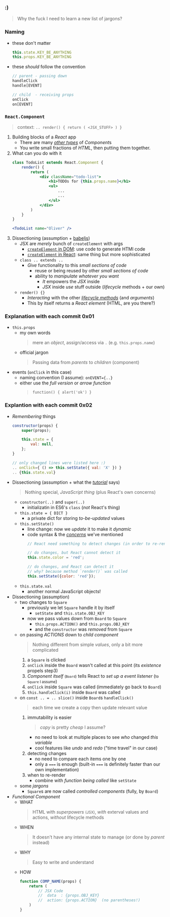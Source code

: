 ### :)
> Why the fuck I need to learn a new list of jargons?




### Naming
- these don't matter
    ```javascript
    this.state.KEY_BE_ANYTHING
    this.props.KEY_BE_ANYTHING
    ```
- these *should* follow the convention
    ```javascript
    // parent - passing down
    handleClick
    handle[EVENT]

    // child  - receiving props
    onClick
    on[EVENT]
    ```

### `React.Component`
> context: `.. render() { return ( <JSX_STUFF> ) }`
1. Building blocks of a *React* app
    - There are many [*other types*](https://levelup.gitconnected.com/types-of-react-components-a38ce18e35ab) of *Component*s
    - You write small fractions of *HTML*, then putting them together.
2. What can you do with it
    ```jsx
    class TodoList extends React.Component {
        render() {
            return (
                <div className="todo-list">
                    <h1>TODOs for {this.props.name}</h1>
                    <ul>
                        ...
                        ...
                    </ul>
                </div>
            )
        }
    }

    <TodoList name="Oliver" />
    ```
3. Dissectioning (assumption + [babeljs](https://babeljs.io/repl))
    - JSX are *merely* bunch of `createElement` with args
        - [`createElement` in DOM](https://developer.mozilla.org/en-US/docs/Web/API/Document/createElement): use code to generate HTMl code
        - [`createElement` in React](https://reactjs.org/docs/react-api.html#createelement): same thing but more sophisticated
    - `class .. extends ..`
        - *Give* functionality to this *small sections of code*
            - reuse or being reused by other *small sections of code*
            - ability to *manipulate whatever you want*
                - *It* empowers the *JSX* inside
                - *JSX* inside *use* stuff outside (*lifecycle* methods + our own)
    - `render() {}`
        - *Interacting* with the other [*lifecycle methods*](https://programmingwithmosh.com/javascript/react-lifecycle-methods/) (and *arguments*)
        - This by itself returns a *React element* (HTML, are you there?)




### Explanation with each commit 0x01
- `this.props`
    - my own words
        > mere an *object*, assign/access via `.` (e.g. `this.props.name`)
    - official jargon
        > Passing data from *parents* to *children* (component)
- events (`onClick` in this case)
    - naming convention (I assume): `onEVENT={..}`
    - either use the *full version* or *arrow function*
        > `function() { alert('ok') }`

### Explantion with each commit 0x02
- *Remembering* things
    ```jsx
    constructor(props) {
        super(props);

        this.state = {
            val: null,
        };
    }

    // only changed lines were listed here :)
    .. onClick={ () => this.setState({ val: 'X' }) }
    .. {this.state.val}
    ```
- Dissectioning (assumption + what the [*tutorial*](https://reactjs.org/tutorial/tutorial.html) says)
    > Nothing special, *JavaScript thing* (plus React's own concerns)
    - `constructor(..)` and `super(..)`
        - initializatin in ES6's `class` (*not* React's thing)
    - `this.state = { DICT }`
        - a private dict for storing *to-be-updated* values
    - `this.setState()`
        - line change: now we *update* it to make it *dynamic*
        - code syntax & the [*concerns*](https://stackoverflow.com/a/53098946) we've mentioned
            ```javascript
            // React need something to detect changes (in order to re-render)

            // do changes, but React cannot detect it
            this.state.color = 'red';

            // do changes, and React can detect it
            // why? because method `render()` was called
            this.setState({color: 'red'});
            ```
    - `this.state.val`
        - another normal JavaScript objects!
- Dissectioning (assumption)
    - two changes to `Square`
        - previously we let `Square` handle it by itself
            - `setState` and `this.state.OBJ_KEY`
        - now we pass values down from `Board` to `Square`
            - `this.props.ACTION()` and `this.props.OBJ_KEY`
            - and the `constructor` was *removed* from `Square`
    - on passing *ACTIONS* down to *child component*
        > Nothing different from simple *values*, only a bit more complicated
        1. a `Square` is clicked
        2. `onClick` inside the `Board` wasn't called at this point (its *existence* propels step3)
        3. *Component itself* <small>(`Board`)</small> tells React to *set up a event listener* (<small>to `Square` I assume</small>)
        4. `onClick` inside `Square` was called (immediately go back to `Board`)
        5. `this.handleClick(i)` inside `Board` was called
    - on `const .. = .. slice()` inside `Board`s `handleClick()`
        > each time we create a copy then update relevant value
        1. immutability is easier
            > *copy* is pretty *cheap* I assume?
            - no need to look at multiple places to see *who* changed *this variable*
            - cool features like *undo* and *redo* ("time travel" in our case)
        2. detecting changes
            - no need to compare each items one by one
            - only a `===` is enough (built-in `===` is definitely faster than our own implementation)
        3. when to re-render
            - combine with *function being called* like `setState`
    - some *jargons*
        - `Square`s are now called *controlled components* (fully, by `Board`)
- *Functional Component*
    - WHAT
        > HTML with *superpowers* <small>(JSX)</small>, *with* exterval values and actions, *without* lifecycle methods
    - WHEN
        > It doesn't have any internal state to manage (or done by *parent* instead)
    - WHY
        > Easy to write and understand
    - HOW
        ```jsx
        function COMP_NAME(props) {
            return (
                // JSX Code
                //  data  : {props.OBJ_KEY}
                //  action: {props.ACTION}  (no parentheses!)
            )
        }
        ```
